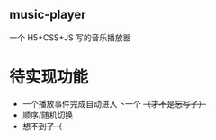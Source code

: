 ##  music-player
一个 H5+CSS+JS 写的音乐播放器
>
# 待实现功能
- 一个播放事件完成自动进入下一个 ~~（才不是忘写了）~~
- 顺序/随机切换
- ~~想不到了（~~
